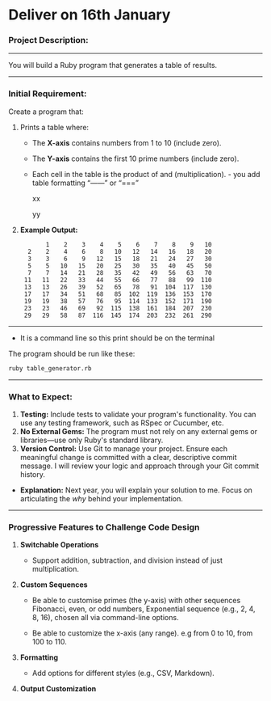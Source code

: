 # Deliver on 16th January


### **Project Description:**

---

You will build a Ruby program that generates a table of results.

---

### **Initial Requirement:**

Create a program that:

1. Prints a table where:
    - The **X-axis** contains numbers from 1 to 10 (include zero).
    - The **Y-axis** contains the first 10 prime numbers (include zero).
    - Each cell in the table is the product of  and  (multiplication). - you add table formatting “——” or “===”
        
        xx
        
        yy
        
2. **Example Output:**
    
    ```
           1    2    3    4    5    6    7    8    9   10
      2    2    4    6    8   10   12   14   16   18   20
      3    3    6    9   12   15   18   21   24   27   30
      5    5   10   15   20   25   30   35   40   45   50
      7    7   14   21   28   35   42   49   56   63   70
     11   11   22   33   44   55   66   77   88   99  110
     13   13   26   39   52   65   78   91  104  117  130
     17   17   34   51   68   85  102  119  136  153  170
     19   19   38   57   76   95  114  133  152  171  190
     23   23   46   69   92  115  138  161  184  207  230
     29   29   58   87  116  145  174  203  232  261  290
    
    ```
    

---

- It is a command line so this print should be on the terminal

The program should be run like these:

```bash
ruby table_generator.rb
```

---

### **What to Expect:**

1. **Testing:** Include tests to validate your program's functionality. You can use any testing framework, such as RSpec or Cucumber, etc.
2. **No External Gems:** The program must not rely on any external gems or libraries—use only Ruby's standard library.
3. **Version Control:** Use Git to manage your project. Ensure each meaningful change is committed with a clear, descriptive commit message. I will review your logic and approach through your Git commit history.
- **Explanation:** Next year, you will explain your solution to me. Focus on articulating the *why* behind your implementation.

---

### Progressive Features to Challenge Code Design

1) **Switchable Operations**
    - Support addition, subtraction, and division instead of just multiplication.

2) **Custom Sequences**

    - Be able to customise primes (the y-axis) with other sequences Fibonacci, even, or odd numbers, Exponential sequence (e.g., 2, 4, 8, 16), chosen all via command-line options.

    - Be able to customize the x-axis (any range). e.g from 0 to 10, from 100 to 110.

3) **Formatting**

    - Add options for different styles (e.g., CSV, Markdown).

4) **Output Customization**